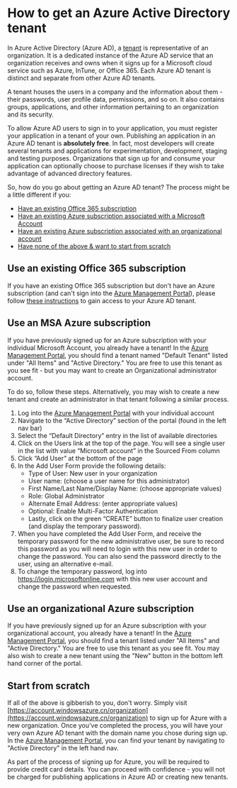 <properties
	pageTitle="How to get an Azure AD tenant | Windows Azure"
	description="How to get an Azure Active Directory tenant for registering and building applications."
	services="active-directory"
	documentationCenter=""
	authors="dstrockis"
	manager="terrylan"
	editor=""/>

<tags
	ms.service="active-directory"
	ms.date="09/28/2015"
	wacn.date=""/>

# How to get an Azure Active Directory tenant

In Azure Active Directory (Azure AD), a [tenant](https://msdn.microsoft.com/zh-cn/library/azure/jj573650.aspx#BKMK_WhatIsAnAzureADTenant) is representative of an organization.  It is a dedicated instance of the Azure AD service that an organization receives and owns when it signs up for a Microsoft cloud service such as Azure, InTune, or Office 365.  Each Azure AD tenant is distinct and separate from other Azure AD tenants.

A tenant houses the users in a company and the information about them - their passwords, user profile data, permissions, and so on.  It also contains groups, applications, and other information pertaining to an organization and its security.

To allow Azure AD users to sign in to your application, you must register your application in a tenant of your own.  Publishing an application in an Azure AD tenant is **absolutely free**.  In fact, most developers will create several tenants and applications for experimentation, development, staging and testing purposes.  Organizations that sign up for and consume your application can optionally choose to purchase licenses if they wish to take advantage of advanced directory features.

So, how do you go about getting an Azure AD tenant?  The process might be a little different if you:

- [Have an existing Office 365 subscription](#use-an-existing-office-365-subscription)
- [Have an existing Azure subscription associated with a Microsoft Account](#use-an-msa-azure-subscription)
- [Have an existing Azure subscription associated with an organizational account](#use-an-organizational-azure-subscription)
- [Have none of the above & want to start from scratch](#start-from-scratch)

## Use an existing Office 365 subscription
If you have an existing Office 365 subscription but don't have an Azure subscription (and can't sign into the [Azure Management Portal](https://manage.windowsazure.cn)), please follow [these instructions](https://technet.microsoft.com/zh-cn/library/dn832618.aspx) to gain access to your Azure AD tenant.

## Use an MSA Azure subscription
If you have previously signed up for an Azure subscription with your individual Microsoft Account, you already have a tenant!  In the [Azure Management Portal](https://manage.windowsazure.cn), you should find a tenant named "Default Tenant" listed under "All Items" and "Active Directory."  You are free to use this tenant as you see fit - but you may want to create an Organizational administrator account.

To do so, follow these steps.  Alternatively, you may wish to create a new tenant and create an administrator in that tenant following a similar process.

1.	Log into the [Azure Management Portal](https://manage.windowsazure.cn) with your individual account
2.	Navigate to the “Active Directory” section of the portal (found in the left nav bar)
3.	Select the “Default Directory” entry in the list of available directories
4.	Click on the Users link at the top of the page.  You will see a single user in the list with value “Microsoft account” in the Sourced From column
5.	Click “Add User” at the bottom of the page
6.	In the Add User Form provide the following details:
    - Type of User: New user in your organization
    - User name: (choose a user name for this administrator)
    - First Name/Last Name/Display Name: (choose appropriate values)
    - Role: Global Administrator
    - Alternate Email Address: (enter appropriate values)
    - Optional: Enable Multi-Factor Authentication
    - Lastly, click on the green “CREATE” button to finalize user creation (and display the temporary password).
7.	When you have completed the Add User Form, and receive the temporary password for the new administrative user, be sure to record this password as you will need to login with this new user in order to change the password. You can also send the password directly to the user, using an alternative e-mail.
8.	To change the temporary password, log into https://login.microsoftonline.com with this new user account and change the password when requested.


## Use an organizational Azure subscription
If you have previously signed up for an Azure subscription with your organizational account, you already have a tenant!  In the [Azure Management Portal](https://manage.windowsazure.cn), you should find a tenant listed under "All Items" and "Active Directory."  You are free to use this tenant as you see fit.  You may also wish to create a new tenant using the "New" button in the bottom left hand corner of the portal.


## Start from scratch
If all of the above is gibberish to you, don't worry.  Simply visit [https://account.windowsazure.cn/organization](https://account.windowsazure.cn/organization) to sign up for Azure with a new organization.  Once you've completed the process, you will have your very own Azure AD tenant with the domain name you chose during sign up.  In the [Azure Management Portal](https://manage.windowsazure.cn), you can find your tenant by navigating to "Active Directory" in the left hand nav.

As part of the process of signing up for Azure, you will be required to provide credit card details.  You can proceed with confidence - you will not be charged for publishing applications in Azure AD or creating new tenants.
